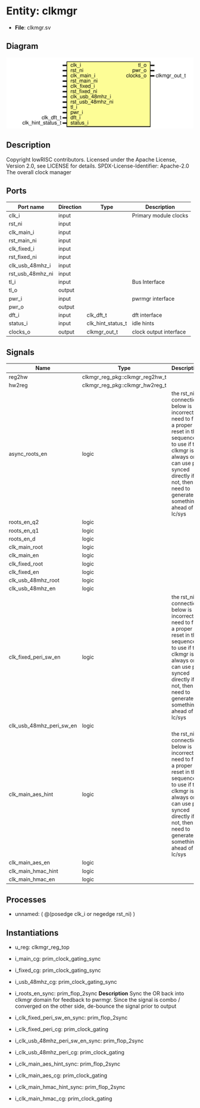 # Entity: clkmgr

- **File**: clkmgr.sv
## Diagram

![Diagram](clkmgr.svg "Diagram")
## Description

Copyright lowRISC contributors.
 Licensed under the Apache License, Version 2.0, see LICENSE for details.
 SPDX-License-Identifier: Apache-2.0
 The overall clock manager
 
## Ports

| Port name        | Direction | Type              | Description            |
| ---------------- | --------- | ----------------- | ---------------------- |
| clk_i            | input     |                   | Primary module clocks  |
| rst_ni           | input     |                   |                        |
| clk_main_i       | input     |                   |                        |
| rst_main_ni      | input     |                   |                        |
| clk_fixed_i      | input     |                   |                        |
| rst_fixed_ni     | input     |                   |                        |
| clk_usb_48mhz_i  | input     |                   |                        |
| rst_usb_48mhz_ni | input     |                   |                        |
| tl_i             | input     |                   | Bus Interface          |
| tl_o             | output    |                   |                        |
| pwr_i            | input     |                   | pwrmgr interface       |
| pwr_o            | output    |                   |                        |
| dft_i            | input     | clk_dft_t         | dft interface          |
| status_i         | input     | clk_hint_status_t | idle hints             |
| clocks_o         | output    | clkmgr_out_t      | clock output interface |
## Signals

| Name                     | Type                            | Description                                                                                                                                                                                                   |
| ------------------------ | ------------------------------- | ------------------------------------------------------------------------------------------------------------------------------------------------------------------------------------------------------------- |
| reg2hw                   | clkmgr_reg_pkg::clkmgr_reg2hw_t |                                                                                                                                                                                                               |
| hw2reg                   | clkmgr_reg_pkg::clkmgr_hw2reg_t |                                                                                                                                                                                                               |
| async_roots_en           | logic                           | the rst_ni connection below is incorrect, need to find a proper reset in the sequence to use if the clkmgr is always on, can use por synced directly if not, then need to generate something ahead of lc/sys  |
| roots_en_q2              | logic                           |                                                                                                                                                                                                               |
| roots_en_q1              | logic                           |                                                                                                                                                                                                               |
| roots_en_d               | logic                           |                                                                                                                                                                                                               |
| clk_main_root            | logic                           |                                                                                                                                                                                                               |
| clk_main_en              | logic                           |                                                                                                                                                                                                               |
| clk_fixed_root           | logic                           |                                                                                                                                                                                                               |
| clk_fixed_en             | logic                           |                                                                                                                                                                                                               |
| clk_usb_48mhz_root       | logic                           |                                                                                                                                                                                                               |
| clk_usb_48mhz_en         | logic                           |                                                                                                                                                                                                               |
| clk_fixed_peri_sw_en     | logic                           | the rst_ni connection below is incorrect, need to find a proper reset in the sequence to use if the clkmgr is always on, can use por synced directly if not, then need to generate something ahead of lc/sys  |
| clk_usb_48mhz_peri_sw_en | logic                           |                                                                                                                                                                                                               |
| clk_main_aes_hint        | logic                           | the rst_ni connection below is incorrect, need to find a proper reset in the sequence to use if the clkmgr is always on, can use por synced directly if not, then need to generate something ahead of lc/sys  |
| clk_main_aes_en          | logic                           |                                                                                                                                                                                                               |
| clk_main_hmac_hint       | logic                           |                                                                                                                                                                                                               |
| clk_main_hmac_en         | logic                           |                                                                                                                                                                                                               |
## Processes
- unnamed: ( @(posedge clk_i or negedge rst_ni) )
## Instantiations

- u_reg: clkmgr_reg_top
- i_main_cg: prim_clock_gating_sync
- i_fixed_cg: prim_clock_gating_sync
- i_usb_48mhz_cg: prim_clock_gating_sync
- i_roots_en_sync: prim_flop_2sync
**Description**
Sync the OR back into clkmgr domain for feedback to pwrmgr.
Since the signal is combo / converged on the other side, de-bounce
the signal prior to output

- i_clk_fixed_peri_sw_en_sync: prim_flop_2sync
- i_clk_fixed_peri_cg: prim_clock_gating
- i_clk_usb_48mhz_peri_sw_en_sync: prim_flop_2sync
- i_clk_usb_48mhz_peri_cg: prim_clock_gating
- i_clk_main_aes_hint_sync: prim_flop_2sync
- i_clk_main_aes_cg: prim_clock_gating
- i_clk_main_hmac_hint_sync: prim_flop_2sync
- i_clk_main_hmac_cg: prim_clock_gating
